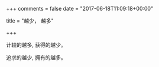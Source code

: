 +++
comments = false
date = "2017-06-18T11:09:18+00:00"

title = "越少， 越多"

+++


计较的越多, 获得的越少。

追求的越少, 拥有的越多。